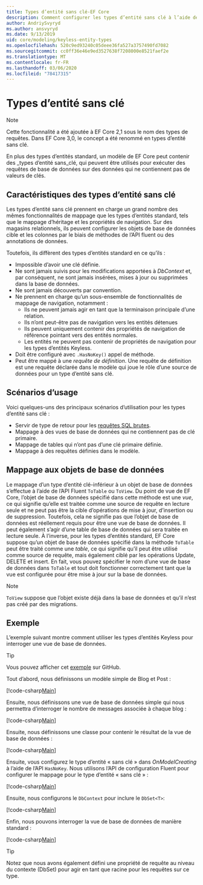 ```yaml
---
title: Types d’entité sans clé-EF Core
description: Comment configurer les types d’entité sans clé à l’aide de Entity Framework Core
author: AndriySvyryd
ms.author: ansvyryd
ms.date: 9/13/2019
uid: core/modeling/keyless-entity-types
ms.openlocfilehash: 520c9ed93240c05deee36fa527a3757490fd7082
ms.sourcegitcommit: cc0ff36e46e9ed3527638f7208000e8521faef2e
ms.translationtype: MT
ms.contentlocale: fr-FR
ms.lasthandoff: 03/06/2020
ms.locfileid: "78417315"
---
```

# <a name="keyless-entity-types"></a>Types d’entité sans clé

> [!NOTE]
> Cette fonctionnalité a été ajoutée à EF Core 2,1 sous le nom des types de requêtes. Dans EF Core 3,0, le concept a été renommé en types d’entité sans clé.

En plus des types d’entités standard, un modèle de EF Core peut contenir des _types d’entité sans_clé, qui peuvent être utilisés pour exécuter des requêtes de base de données sur des données qui ne contiennent pas de valeurs de clés.

## <a name="keyless-entity-types-characteristics"></a>Caractéristiques des types d’entité sans clé

Les types d’entité sans clé prennent en charge un grand nombre des mêmes fonctionnalités de mappage que les types d’entités standard, tels que le mappage d’héritage et les propriétés de navigation. Sur des magasins relationnels, ils peuvent configurer les objets de base de données cible et les colonnes par le biais de méthodes de l’API fluent ou des annotations de données.

Toutefois, ils diffèrent des types d’entités standard en ce qu’ils :

- Impossible d’avoir une clé définie.
- Ne sont jamais suivis pour les modifications apportées à _DbContext_ et, par conséquent, ne sont jamais insérées, mises à jour ou supprimées dans la base de données.
- Ne sont jamais découverts par convention.
- Ne prennent en charge qu’un sous-ensemble de fonctionnalités de mappage de navigation, notamment :
  - Ils ne peuvent jamais agir en tant que la terminaison principale d’une relation.
  - Ils n’ont peut-être pas de navigation vers les entités détenues
  - Ils peuvent uniquement contenir des propriétés de navigation de référence pointant vers des entités normales.
  - Les entités ne peuvent pas contenir de propriétés de navigation pour les types d’entités Keyless.
- Doit être configuré avec `.HasNoKey()` appel de méthode.
- Peut être mappé à une _requête de définition_. Une requête de définition est une requête déclarée dans le modèle qui joue le rôle d’une source de données pour un type d’entité sans clé.

## <a name="usage-scenarios"></a>Scénarios d’usage

Voici quelques-uns des principaux scénarios d’utilisation pour les types d’entité sans clé :

- Servir de type de retour pour les [requêtes SQL brutes](xref:core/querying/raw-sql).
- Mappage à des vues de base de données qui ne contiennent pas de clé primaire.
- Mappage de tables qui n’ont pas d’une clé primaire définie.
- Mappage à des requêtes définies dans le modèle.

## <a name="mapping-to-database-objects"></a>Mappage aux objets de base de données

Le mappage d’un type d’entité clé-inférieur à un objet de base de données s’effectue à l’aide de l’API Fluent `ToTable` ou `ToView`. Du point de vue de EF Core, l’objet de base de données spécifié dans cette méthode est une _vue_, ce qui signifie qu’elle est traitée comme une source de requête en lecture seule et ne peut pas être la cible d’opérations de mise à jour, d’insertion ou de suppression. Toutefois, cela ne signifie pas que l’objet de base de données est réellement requis pour être une vue de base de données. Il peut également s’agir d’une table de base de données qui sera traitée en lecture seule. À l’inverse, pour les types d’entités standard, EF Core suppose qu’un objet de base de données spécifié dans la méthode `ToTable` peut être traité comme une _table_, ce qui signifie qu’il peut être utilisé comme source de requête, mais également ciblé par les opérations Update, DELETE et insert. En fait, vous pouvez spécifier le nom d’une vue de base de données dans `ToTable` et tout doit fonctionner correctement tant que la vue est configurée pour être mise à jour sur la base de données.

> [!NOTE]
> `ToView` suppose que l’objet existe déjà dans la base de données et qu’il n’est pas créé par des migrations.

## <a name="example"></a>Exemple

L’exemple suivant montre comment utiliser les types d’entités Keyless pour interroger une vue de base de données.

> [!TIP]
> Vous pouvez afficher cet [exemple](https://github.com/dotnet/EntityFramework.Docs/tree/master/samples/core/KeylessEntityTypes) sur GitHub.

Tout d’abord, nous définissons un modèle simple de Blog et Post :

[!code-csharp[Main](../../../samples/core/KeylessEntityTypes/Program.cs#Entities)]

Ensuite, nous définissons une vue de base de données simple qui nous permettra d’interroger le nombre de messages associée à chaque blog :

[!code-csharp[Main](../../../samples/core/KeylessEntityTypes/Program.cs#View)]

Ensuite, nous définissons une classe pour contenir le résultat de la vue de base de données :

[!code-csharp[Main](../../../samples/core/KeylessEntityTypes/Program.cs#KeylessEntityType)]

Ensuite, vous configurez le type d’entité « sans clé » dans _OnModelCreating_ à l’aide de l’API `HasNoKey`.
Nous utilisons l’API de configuration Fluent pour configurer le mappage pour le type d’entité « sans clé » :

[!code-csharp[Main](../../../samples/core/KeylessEntityTypes/Program.cs#Configuration)]

Ensuite, nous configurons le `DbContext` pour inclure le `DbSet<T>`:

[!code-csharp[Main](../../../samples/core/KeylessEntityTypes/Program.cs#DbSet)]

Enfin, nous pouvons interroger la vue de base de données de manière standard :

[!code-csharp[Main](../../../samples/core/KeylessEntityTypes/Program.cs#Query)]

> [!TIP]
> Notez que nous avons également défini une propriété de requête au niveau du contexte (DbSet) pour agir en tant que racine pour les requêtes sur ce type.
